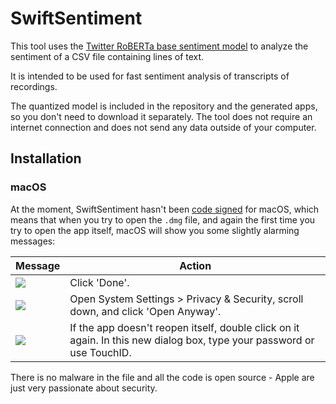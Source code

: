 # SwiftSentiment

This tool uses the [Twitter RoBERTa base sentiment model](https://huggingface.co/cardiffnlp/twitter-roberta-base-sentiment-latest)
to analyze the sentiment of a CSV file containing lines of text.

It is intended to be used for fast sentiment analysis of transcripts of recordings.

The quantized model is included in the repository and the generated apps,
so you don't need to download it separately. The tool does not require an
internet connection and does not send any data outside of your computer.

## Installation

### macOS

At the moment, SwiftSentiment hasn't been [code signed](https://developer.apple.com/documentation/security/code-signing-services) for macOS, which means that when you try to open the `.dmg` file,
and again the first time you try to open the app itself, macOS will show you some slightly alarming messages:

| Message  | Action   |
|----------|----------|
| ![](https://bin.idiot.sh/Ey7AsGFZQgHJXfaOPiqINZtIKjmz7hPVU7qX8GnsAfRh8kW96n.png) | Click 'Done'.
| ![](https://bin.idiot.sh/iZk6GXLOrUpki6mMQI8bZa06KHvPFPguAXYo05RADK8lX3Xc7Y.png) | Open System Settings > Privacy & Security, scroll down, and click 'Open Anyway'. |
| ![](https://bin.idiot.sh/XUibDv991eHEooruKoQyaNxxvRpE5OLZefs8sDDk7lyZR8jgL1.png) | If the app doesn't reopen itself, double click on it again. In this new dialog box, type your password or use TouchID. |

There is no malware in the file and all the code is open source - Apple are just very passionate about security.